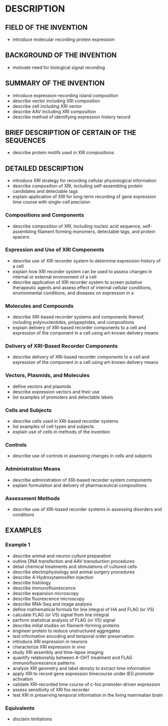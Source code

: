 # DESCRIPTION

## FIELD OF THE INVENTION

- introduce molecular recording protein expression

## BACKGROUND OF THE INVENTION

- motivate need for biological signal recording

## SUMMARY OF THE INVENTION

- introduce expression-recording island composition
- describe vector including XRI composition
- describe cell including XRI vector
- describe AAV including XRI composition
- describe method of identifying expression history record

## BRIEF DESCRIPTION OF CERTAIN OF THE SEQUENCES

- describe protein motifs used in XRI compositions

## DETAILED DESCRIPTION

- introduce XRI strategy for recording cellular physiological information
- describe composition of XRI, including self-assembling protein candidates and detectable tags
- explain application of XRI for long-term recording of gene expression time course with single-cell precision

### Compositions and Components

- describe composition of XRI, including nucleic acid sequence, self-assembling filament forming monomers, detectable tags, and protein spacers

### Expression and Use of XRI Components

- describe use of XRI recorder system to determine expression history of a cell
- explain how XRI recorder system can be used to assess changes in internal or external environment of a cell
- describe application of XRI recorder system to screen putative therapeutic agents and assess effect of internal cellular conditions, environmental conditions, and diseases on expression in a

### Molecules and Compounds

- describe XRI-based recorder systems and components thereof, including polynucleotides, polypeptides, and compositions
- explain delivery of XRI-based recorder components to a cell and expression of the component in a cell using art-known delivery means

### Delivery of XRI-Based Recorder Components

- describe delivery of XRI-based recorder components to a cell and expression of the component in a cell using art-known delivery means

### Vectors, Plasmids, and Molecules

- define vectors and plasmids
- describe expression vectors and their use
- list examples of promoters and detectable labels

### Cells and Subjects

- describe cells used in XRI-based recorder systems
- list examples of cell types and subjects
- explain use of cells in methods of the invention

### Controls

- describe use of controls in assessing changes in cells and subjects

### Administration Means

- describe administration of XRI-based recorder system components
- explain formulation and delivery of pharmaceutical compositions

### Assessment Methods

- describe use of XRI-based recorder systems in assessing disorders and conditions

## EXAMPLES

### Example 1

- describe animal and neuron culture preparation
- outline DNA transfection and AAV transduction procedures
- detail chemical treatments and stimulations of cultured cells
- describe electrophysiology and animal surgery procedures
- describe 4-Hydroxytamoxifen injection
- describe histology
- describe immunofluorescence
- describe expansion microscopy
- describe fluorescence microscopy
- describe RNA-Seq and image analysis
- define mathematical formula for line integral of HA and FLAG (or V5)
- calculate FLAG (or V5) signal from line integral
- perform statistical analysis of FLAG (or V5) signal
- describe initial studies on filament-forming proteins
- engineer protein to reduce unstructured aggregates
- test information encoding and temporal order preservation
- introduce XRI expression in neurons
- characterize XRI expression in vivo
- study XRI assembly and time-lapse imaging
- quantify relationship between 4-OHT treatment and FLAG immunofluorescence patterns
- analyze XRI geometry and label density to extract time information
- apply XRI to record gene expression timecourse under IEG promoter activation
- validate XRI-recorded time course of c-fos promoter-driven expression
- assess sensitivity of XRI fos recorder
- test XRI in preserving temporal information in the living mammalian brain

### Equivalents

- disclaim limitations

